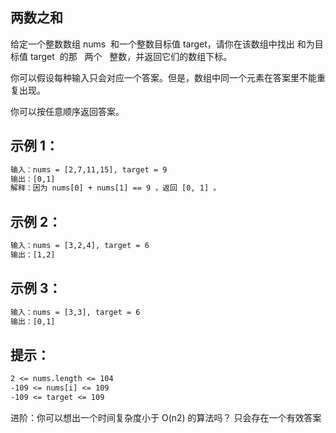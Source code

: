 ## 两数之和

给定一个整数数组 nums  和一个整数目标值 target，请你在该数组中找出 和为目标值 target  的那   两个   整数，并返回它们的数组下标。

你可以假设每种输入只会对应一个答案。但是，数组中同一个元素在答案里不能重复出现。

你可以按任意顺序返回答案。

## 示例 1：

```txt
输入：nums = [2,7,11,15], target = 9
输出：[0,1]
解释：因为 nums[0] + nums[1] == 9 ，返回 [0, 1] 。
```

## 示例 2：

```txt
输入：nums = [3,2,4], target = 6
输出：[1,2]
```

## 示例 3：

```txt
输入：nums = [3,3], target = 6
输出：[0,1]

```

## 提示：

```txt
2 <= nums.length <= 104
-109 <= nums[i] <= 109
-109 <= target <= 109
```

进阶：你可以想出一个时间复杂度小于 O(n2) 的算法吗？
只会存在一个有效答案